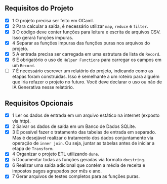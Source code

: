 ## Requisitos do Projeto

- [X] 1 O projeto precisa ser feito em OCaml.
- [X] 2 Para calcular a saída, é necessário utilizar `map`, `reduce` e `filter`.
- [X] 3 O código deve conter funções para leitura e escrita de arquivos CSV. Isso gerará funções impuras.
- [X] 4 Separar as funções impuras das funções puras nos arquivos do projeto.
- [X] 5 A entrada precisa ser carregada em uma estrutura de lista de `Record`.
- [X] 6 É obrigatório o uso de `Helper Functions` para carregar os campos em um `Record`.
- [ ] 7 É necessário escrever um relatório do projeto, indicando como as etapas foram construídas. Isso é semelhante a um roteiro para alguém que iria refazer o projeto no futuro. Você deve declarar o uso ou não de IA Generativa nesse relatório.

## Requisitos Opcionais

- [X] 1 Ler os dados de entrada em um arquivo estático na internet (exposto via http).
- [X] 2 Salvar os dados de saída em um Banco de Dados SQLite.
- [X] 3 É possível fazer o tratamento das tabelas de entrada em separado. Mas é desejável realizar o tratamento dos dados conjuntamente via operação de `inner join`. Ou seja, juntar as tabelas antes de iniciar a etapa de `Transform`.
- [X] 4 Organizar o projeto ETL utilizando `dune`.
- [X] 5 Documentar todas as funções geradas via formato `docstring`.
- [X] 6 Realizar uma saída adicional que contém a média de receita e impostos pagos agrupados por mês e ano.
- [X] 7 Gerar arquivos de testes completos para as funções puras.
